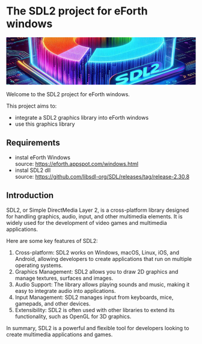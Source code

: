 <h1>The SDL2 project for eForth windows</h1>
<img src="sdl2Banner.jpg"/>
<p>Welcome to the SDL2 project for eForth windows.</p>
<p>This project aims to:</p>
<ul>
  <li>integrate a SDL2 graphics library into eForth windows</li>
  <li>use this graphics library</li>
</ul>

<h2>Requirements</h2>
<ul>
  <li>instal eForth Windows<br>
  source: <a href="https://eforth.appspot.com/windows.html">https://eforth.appspot.com/windows.html</a></li>
  <li>instal SDL2 dll<br/>
  source: <a href="https://github.com/libsdl-org/SDL/releases/tag/release-2.30.8">https://github.com/libsdl-org/SDL/releases/tag/release-2.30.8</a></li>
</ul>

<h2>Introduction</h2>
<p>SDL2, or Simple DirectMedia Layer 2, is a cross-platform library designed for handling graphics, audio, input, and other multimedia elements. It is widely used for the development of video games and multimedia applications.</p>
<p>Here are some key features of SDL2:</p>
<ol>
  <li>Cross-platform: SDL2 works on Windows, macOS, Linux, iOS, and Android, allowing developers to create applications that run on multiple operating systems.</li>
  <li>Graphics Management: SDL2 allows you to draw 2D graphics and manage textures, surfaces and images.</li>
  <li>Audio Support: The library allows playing sounds and music, making it easy to integrate audio into applications.</li>
  <li>Input Management: SDL2 manages input from keyboards, mice, gamepads, and other devices.</li>
  <li>Extensibility: SDL2 is often used with other libraries to extend its functionality, such as OpenGL for 3D graphics.</li>
</ol>
<p>In summary, SDL2 is a powerful and flexible tool for developers looking to create multimedia applications and games.</p>
